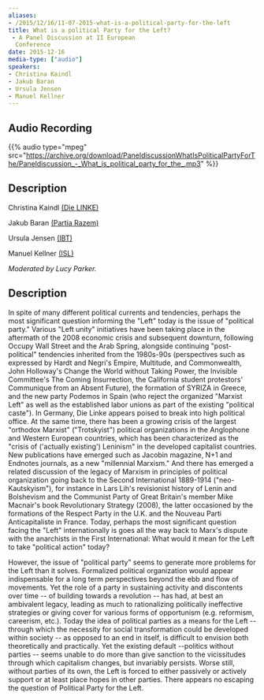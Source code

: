 ```yaml
---
aliases:
- /2015/12/16/11-07-2015-what-is-a-political-party-for-the-left
title: What is a political Party for the Left?
 - A Panel Discussion at II European
  Conference
date: 2015-12-16
media-type: ["audio"]
speakers:
- Christina Kaindl
- Jakub Baran
- Ursula Jensen
- Manuel Kellner
---
```


## Audio Recording

{{% audio type="mpeg" src="https://archive.org/download/PaneldiscussionWhatIsPoliticalPartyForThe/Paneldiscussion_-_What_is_political_party_for_the_.mp3" %}}

## Description

Christina Kaindl [(Die LINKE)](http://www.die-linke.de)

Jakub Baran [(Partia Razem)](http://partiarazem.pl/)

Ursula Jensen [(IBT)](http://www.bolshevik.org/)

Manuel Kellner [(ISL)](http://www.islinke.de/)

_Moderated by Lucy Parker._

## Description

In spite of many different political currents and tendencies, perhaps the most significant question informing the "Left" today is the issue of "political party." Various "Left unity" initiatives have been taking place in the aftermath of the 2008 economic crisis and subsequent downturn, following Occupy Wall Street and the Arab Spring, alongside continuing "post-political" tendencies inherited from the 1980s-90s (perspectives such as expressed by Hardt and Negri's Empire, Multitude, and Commonwealth, John Holloway's Change the World without Taking Power, the Invisible Committee's The Coming Insurrection, the California student protestors' Communique from an Absent Future), the formation of SYRIZA in Greece, and the new party Podemos in Spain (who reject the organized "Marxist Left" as well as the established labor unions as part of the existing "political caste"). In Germany, Die Linke appears poised to break into high political office. At the same time, there has been a growing crisis of the largest "orthodox Marxist" ("Trotskyist") political organizations in the Anglophone and Western European countries, which has been characterized as the "crisis of ('actually existing') Leninism" in the developed capitalist countries. New publications have emerged such as Jacobin magazine, N+1 and Endnotes journals, as a new "millennial Marxism." And there has emerged a related discussion of the legacy of Marxism in principles of political organization going back to the Second International 1889-1914 ("neo-Kautskyism"), for instance in Lars Lih's revisionist history of Lenin and Bolshevism and the Communist Party of Great Britain's member Mike Macnair's book Revolutionary Strategy (2008), the latter occasioned by the formations of the Respect Party in the U.K. and the Nouveau Parti Anticapitaliste in France. Today, perhaps the most significant question facing the "Left" internationally is goes all the way back to Marx's dispute with the anarchists in the First International: What would it mean for the Left to take "political action" today?

However, the issue of "political party" seems to generate more problems for the Left than it solves. Formalized political organization would appear indispensable for a long term perspectives beyond the ebb and flow of movements. Yet the role of a party in sustaining activity and discontents over time -- of building towards a revolution -- has had, at best an ambivalent legacy, leading as much to rationalizing politically ineffective strategies or giving cover for various forms of opportunism (e.g. reformism, careerism, etc.). Today the idea of political parties as a means for the Left -- through which the necessity for social transformation could be developed within society -- as opposed to an end in itself, is difficult to envision both theoretically and practically. Yet the existing default --politics without parties -- seems unable to do more than give sanction to the vicissitudes through which capitalism changes, but invariably persists. Worse still, without parties of its own, the Left is forced to either passively or actively support or at least place hopes in other parties. There appears no escaping the question of Political Party for the Left.
